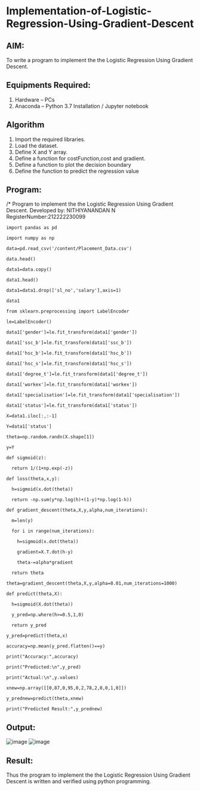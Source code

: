 # Implementation-of-Logistic-Regression-Using-Gradient-Descent

## AIM:
To write a program to implement the the Logistic Regression Using Gradient Descent.

## Equipments Required:
1. Hardware – PCs
2. Anaconda – Python 3.7 Installation / Jupyter notebook

## Algorithm
1.  Import the required libraries.
2.  Load the dataset.
3.  Define X and Y array.
4.  Define a function for costFunction,cost and gradient.
5.  Define a function to plot the decision boundary
6.  Define the function to predict the regression value    

## Program:
/*
Program to implement the the Logistic Regression Using Gradient Descent.
Developed by: NITHIYANANDAN N
RegisterNumber:212222230099  
```
import pandas as pd

import numpy as np

data=pd.read_csv('/content/Placement_Data.csv')

data.head()

data1=data.copy()

data1.head()

data1=data1.drop(['sl_no','salary'],axis=1)

data1

from sklearn.preprocessing import LabelEncoder

le=LabelEncoder()

data1['gender']=le.fit_transform(data1['gender'])

data1['ssc_b']=le.fit_transform(data1['ssc_b'])

data1['hsc_b']=le.fit_transform(data1['hsc_b'])

data1['hsc_s']=le.fit_transform(data1['hsc_s'])

data1['degree_t']=le.fit_transform(data1['degree_t'])

data1['workex']=le.fit_transform(data1['workex'])

data1['specialisation']=le.fit_transform(data1['specialisation'])

data1['status']=le.fit_transform(data1['status'])

X=data1.iloc[:,:-1]

Y=data1['status']

theta=np.random.randn(X.shape[1])

y=Y

def sigmoid(z):

  return 1/(1+np.exp(-z))

def loss(theta,x,y):

  h=sigmoid(x.dot(theta))

  return -np.sum(y*np.log(h)+(1-y)*np.log(1-h))

def gradient_descent(theta,X,y,alpha,num_iterations):

  m=len(y)

  for i in range(num_iterations):

    h=sigmoid(x.dot(theta))

    gradient=X.T.dot(h-y)

    theta-=alpha*gradient

  return theta

theta=gradient_descent(theta,X,y,alpha=0.01,num_iterations=1000)

def predict(theta,X):

  h=sigmoid(X.dot(theta))

  y_pred=np.where(h>=0.5,1,0)

  return y_pred

y_pred=predict(theta,x)

accuracy=np.mean(y_pred.flatten()==y)

print("Accuracy:",accuracy)

print("Predicted:\n",y_pred)

print("Actual:\n",y.values)

xnew=np.array([[0,87,0,95,0,2,78,2,0,0,1,0]])

y_prednew=predict(theta,xnew)

print("Predicted Result:",y_prednew)
```
## Output:

![image](https://github.com/NITHIYANANDAN278/-Implementation-of-Logistic-Regression-Using-Gradient-Descent/assets/121784636/061065b4-ee5e-4356-8f99-2922eabf2454)
![image](https://github.com/NITHIYANANDAN278/-Implementation-of-Logistic-Regression-Using-Gradient-Descent/assets/121784636/ab17f97d-22ec-4391-8403-6044eff495db)


## Result:
Thus the program to implement the the Logistic Regression Using Gradient Descent is written and verified using python programming.

